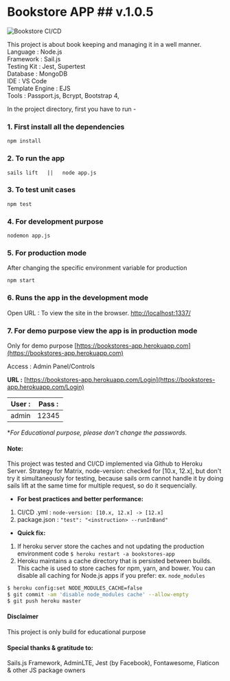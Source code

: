 # Bookstore APP ## v.1.0.5

![Bookstore CI/CD](https://github.com/Virtuallified/Bookstore/workflows/Bookstore%20CI/CD/badge.svg?branch=master)

This project is about book keeping and managing it in a well manner.
<br>Language : Node.js
<br>Framework : Sail.js
<br>Testing Kit : Jest, Supertest
<br>Database : MongoDB
<br>IDE : VS Code
<br>Template Engine : EJS
<br>Tools : Passport.js, Bcrypt, Bootstrap 4, 

In the project directory, first you have to run -

### 1. First install all the dependencies
```
npm install
```

### 2. To run the app
```
sails lift   ||   node app.js
```

### 3. To test unit cases
```
npm test
```

### 4. For development purpose
```
nodemon app.js
```

### 5. For production mode
After changing the specific environment variable for production
```
npm start
```

### 6. Runs the app in the development mode
Open URL : To view the site in the browser.
[http://localhost:1337/](http://localhost:1337/)

### 7. For demo purpose view the app is in production mode
Only for demo purpose
[https://bookstores-app.herokuapp.com](https://bookstores-app.herokuapp.com)

Access : Admin Panel/Controls

**URL :** [https://bookstores-app.herokuapp.com/Login](https://bookstores-app.herokuapp.com/Login)

| User : | Pass : |
| ------ | ------ |
| admin  | 12345  |

**For Educational purpose, please don't change the passwords.*

#### Note:

This project was tested and CI/CD implemented via Github to Heroku Server.
Strategy for Matrix, node-version: checked for [10.x, 12.x], but don't try it simultaneously for testing, because sails orm cannot handle it by doing sails lift at the same time for multiple request, so do it sequencially.
* **For best practices and better performance:**
1. CI/CD .yml  :  `node-version: [10.x, 12.x] -> [12.x]`
2. package.json  :  `"test": "<instruction> --runInBand"`
* **Quick fix:**
1. If heroku server store the caches and not updating the production environment code `$ heroku restart -a bookstores-app`
2. Heroku maintains a cache directory that is persisted between builds. This cache is used to store caches for npm, yarn, and bower. You can disable all caching for Node.js apps if you prefer: ex. `node_modules`
```bash
$ heroku config:set NODE_MODULES_CACHE=false
$ git commit -am 'disable node_modules cache' --allow-empty
$ git push heroku master
```

#### Disclaimer
This project is only build for educational purpose

#### Special thanks & gratitude to:
Sails.js Framework, AdminLTE, Jest (by Facebook), Fontawesome, Flaticon & other JS package owners